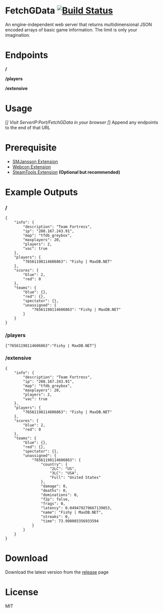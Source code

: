 # FetchGData [![Build Status](https://travis-ci.org/RumbleFrog/FetchGData.svg?branch=master)](https://travis-ci.org/RumbleFrog/FetchGData)
An engine-independent web server that returns multidimensional JSON encoded arrays of basic game information. The limit is only your imagination.

# Endpoints
**/**

**/players**

**/extensive**

# Usage

[*] Visit ServerIP:Port/FetchGData in your browser
[*] Append any endpoints to the end of that URL

# Prerequisite

- [SMJansson Extension](https://forums.alliedmods.net/showthread.php?t=184604)
- [Webcon Extension](https://builds.limetech.io/?p=webcon)
- [SteamTools Extension](https://builds.limetech.io/?p=steamtools) **(Optional but recommended)**

# Example Outputs

### /

```
{
    "info": {
        "description": "Team Fortress",
        "ip": "208.167.243.91",
        "map": "tfdb_greybox",
        "maxplayers": 20,
        "players": 2,
        "vac": true
    },
    "players": {
        "76561198114606863": "Fishy | MaxDB.NET"
    },
    "scores": {
        "blue": 2,
        "red": 0
    },
    "teams": {
        "blue": {},
        "red": {},
        "spectator": {},
        "unassigned": {
            "76561198114606863": "Fishy | MaxDB.NET"
        }
    }
}

```

### /players

```
{"76561198114606863":"Fishy | MaxDB.NET"}
```

### /extensive

```
{
    "info": {
        "description": "Team Fortress",
        "ip": "208.167.243.91",
        "map": "tfdb_greybox",
        "maxplayers": 20,
        "players": 2,
        "vac": true
    },
    "players": {
        "76561198114606863": "Fishy | MaxDB.NET"
    },
    "scores": {
        "blue": 2,
        "red": 0
    },
    "teams": {
        "blue": {},
        "red": {},
        "spectator": {},
        "unassigned": {
            "76561198114606863": {
                "country": {
                    "2LC": "US",
                    "3LC": "USA",
                    "Full": "United States"
                },
                "damage": 0,
                "deaths": 0,
                "dominations": 0,
                "f2p": false,
                "frags": 0,
                "latency": 0.049479279667139053,
                "name": "Fishy | MaxDB.NET",
                "streaks": 0,
                "time": 73.980003356933594
            }
        }
    }
}
```

# Download 

Download the latest version from the [release](https://github.com/RumbleFrog/FetchGData/releases) page

# License

MIT
